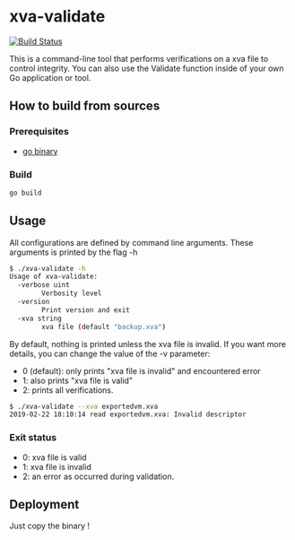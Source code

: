 # xva-validate

[![Build Status](https://api.travis-ci.com/emilienthomas/xva-validate.svg?branch=master)](https://travis-ci.com/emilienthomas/xva-validate)

This is a command-line tool that performs verifications on a xva file to control integrity.
You can also use the Validate function inside of your own Go application or tool.

## How to build from sources

### Prerequisites

- [go binary](https://golang.org/doc/install)

### Build

```sh
go build
```

## Usage

All configurations are defined by command line arguments.
These arguments is printed by the flag -h

```sh
$ ./xva-validate -h
Usage of xva-validate:
  -verbose uint
        Verbosity level
  -version
        Print version and exit
  -xva string
        xva file (default "backup.xva")
```

By default, nothing is printed unless the xva file is invalid. If you want more details, you can change the value of the
-v parameter:
- 0 (default): only prints "xva file is invalid" and encountered error
- 1: also prints "xva file is valid"
- 2: prints all verifications.

```sh
$ ./xva-validate --xva exportedvm.xva
2019-02-22 18:10:14 read exportedvm.xva: Invalid descriptor
```

### Exit status
- 0: xva file is valid
- 1: xva file is invalid
- 2: an error as occurred during validation.

## Deployment

Just copy the binary !
